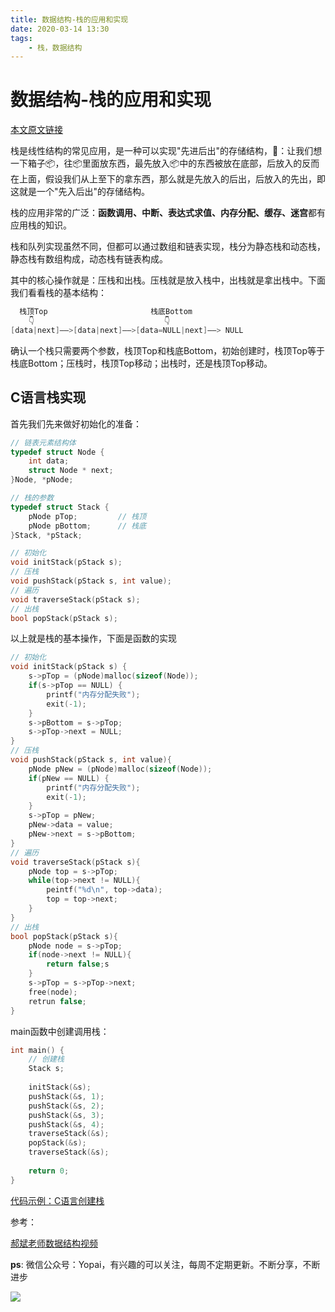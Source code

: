 ```yaml
---
title: 数据结构-栈的应用和实现
date: 2020-03-14 13:30
tags: 
    - 栈，数据结构
---
```


# 数据结构-栈的应用和实现

[本文原文链接](https://github.com/AttemptWeb/Record/issues/24)

栈是线性结构的常见应用，是一种可以实现"先进后出"的存储结构，🌰：让我们想一下箱子📦，往📦里面放东西，最先放入📦中的东西被放在底部，后放入的反而在上面，假设我们从上至下的拿东西，那么就是先放入的后出，后放入的先出，即这就是一个"先入后出"的存储结构。

栈的应用非常的广泛：**函数调用、中断、表达式求值、内存分配、缓存、迷宫**都有应用栈的知识。

栈和队列实现虽然不同，但都可以通过数组和链表实现，栈分为静态栈和动态栈，静态栈有数组构成，动态栈有链表构成。

其中的核心操作就是：压栈和出栈。压栈就是放入栈中，出栈就是拿出栈中。下面我们看看栈的基本结构：
```c
  栈顶Top                       栈底Bottom
    👇                             👇
[data|next]——>[data|next]——>[data=NULL|next]——> NULL
```
确认一个栈只需要两个参数，栈顶Top和栈底Bottom，初始创建时，栈顶Top等于栈底Bottom；压栈时，栈顶Top移动；出栈时，还是栈顶Top移动。

## C语言栈实现

首先我们先来做好初始化的准备：

```c
// 链表元素结构体
typedef struct Node {
    int data;
    struct Node * next;
}Node, *pNode;

// 栈的参数
typedef struct Stack {
    pNode pTop;         // 栈顶
    pNode pBottom;      // 栈底
}Stack, *pStack;

// 初始化
void initStack(pStack s);
// 压栈
void pushStack(pStack s, int value);
// 遍历
void traverseStack(pStack s);
// 出栈
bool popStack(pStack s);
```
以上就是栈的基本操作，下面是函数的实现
```c
// 初始化
void initStack(pStack s) {
    s->pTop = (pNode)malloc(sizeof(Node));
    if(s->pTop == NULL) {
        printf("内存分配失败");
        exit(-1);
    }
    s->pBottom = s->pTop;
    s->pTop->next = NULL;
}
// 压栈
void pushStack(pStack s, int value){
    pNode pNew = (pNode)malloc(sizeof(Node));
    if(pNew == NULL) {
        printf("内存分配失败");
        exit(-1);
    }
    s->pTop = pNew;
    pNew->data = value;
    pNew->next = s->pBottom;
}
// 遍历
void traverseStack(pStack s){
    pNode top = s->pTop;
    while(top->next != NULL){
        peintf("%d\n", top->data);
        top = top->next;
    }
}
// 出栈
bool popStack(pStack s){
    pNode node = s->pTop;
    if(node->next != NULL){
        return false;s
    }
    s->pTop = s->pTop->next;
    free(node);
    retrun false;
}
```
main函数中创建调用栈：
```c
int main() {
    // 创建栈
    Stack s;
    
    initStack(&s);
    pushStack(&s, 1);
    pushStack(&s, 2);
    pushStack(&s, 3);
    pushStack(&s, 4);
    traverseStack(&s);
    popStack(&s);
    traverseStack(&s);
    
    return 0;
}
```
[代码示例：C语言创建栈](https://github.com/HerryLo/CStruct/blob/master/stack/main.c)

参考：

[郝斌老师数据结构视频](https://www.bilibili.com/video/av12907870?p=14)

**ps**: 微信公众号：Yopai，有兴趣的可以关注，每周不定期更新。不断分享，不断进步

![](/webChat1.png)

